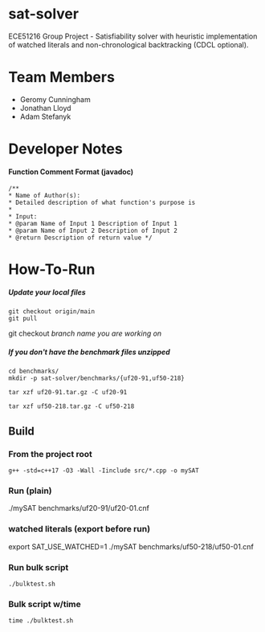 # sat-solver
ECE51216 Group Project - Satisfiability solver with heuristic implementation of watched literals and non-chronological backtracking (CDCL optional).

# Team Members
* Geromy Cunningham
* Jonathan Lloyd
* Adam Stefanyk

# Developer Notes
#### Function Comment Format (javadoc)
```text
/**
* Name of Author(s):
* Detailed description of what function's purpose is
*
* Input:
* @param Name of Input 1 Description of Input 1
* @param Name of Input 2 Description of Input 2
* @return Description of return value */
```
# How-To-Run
##### Update your local files
```text
git checkout origin/main
git pull
```
git checkout *branch name you are working on*

##### If you don't have the benchmark files unzipped
```text
cd benchmarks/
mkdir -p sat-solver/benchmarks/{uf20-91,uf50-218}
```
```text
tar xzf uf20-91.tar.gz -C uf20-91
```
```text
tar xzf uf50-218.tar.gz -C uf50-218
```

## Build
### From the project root
```text
g++ -std=c++17 -O3 -Wall -Iinclude src/*.cpp -o mySAT
```

### Run (plain)
./mySAT benchmarks/uf20-91/uf20-01.cnf

### watched literals (export before run)
export SAT_USE_WATCHED=1
./mySAT benchmarks/uf50-218/uf50-01.cnf

### Run bulk script
```text
./bulktest.sh
```
### Bulk script w/time
```text
time ./bulktest.sh
```
